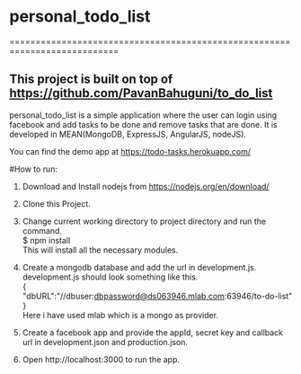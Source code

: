 # personal_todo_list
===========================================================================
## This project is built on top of https://github.com/PavanBahuguni/to_do_list

personal_todo_list is a simple application where the user can login using facebook and add tasks to be done and remove tasks that are done.
It is developed in MEAN(MongoDB, ExpressJS, AngularJS, nodeJS).

You can find the demo app at https://todo-tasks.herokuapp.com/


#How to run:
1. Download and Install nodejs from https://nodejs.org/en/download/<br>

2. Clone this Project.</br>

3. Change current working directory to project directory and run the command.</br> 
      $ npm install
    <br/>This will install all the necessary modules.
    
5. Create a mongodb database and add the url in development.js. development.js should look something like this.
     <br/> {
	     <br/> "dbURL":"//dbuser:dbpassword@ds063946.mlab.com:63946/to-do-list"
  	   <br/>}<br/>
    Here i have used mlab which is a mongo as provider.
6. Create a facebook app and provide the appId, secret key and callback url in development.json and production.json.

4. Open http://localhost:3000 to run the app.
